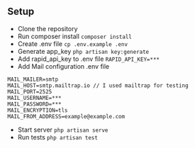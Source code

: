 ## Setup
- Clone the repository
- Run composer install `composer install `
- Create .env file ``` cp .env.example .env  ```
- Generate app_key ``` php artisan key:generate ```
- Add rapid_api_key to .env file ```RAPID_API_KEY=*** ```
- Add Mail configuration .env file
``` 
MAIL_MAILER=smtp
MAIL_HOST=smtp.mailtrap.io // I used mailtrap for testing
MAIL_PORT=2525
MAIL_USERNAME=***
MAIL_PASSWORD=***
MAIL_ENCRYPTION=tls
MAIL_FROM_ADDRESS=example@example.com
```
- Start server `php artisan serve`
- Run tests `php artisan test`
